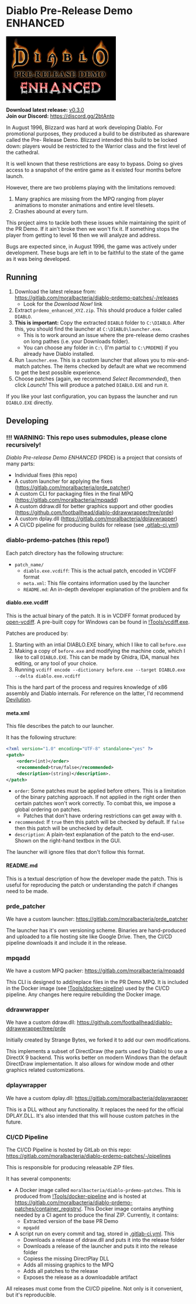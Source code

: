 # Diablo Pre-Release Demo ENHANCED

![Banner](_DOCS/banner.png)

**Download latest release:** [v0.3.0](https://gitlab.com/moralbacteria/diablo-prdemo-patches/-/releases)  
**Join our Discord:** https://discord.gg/2btAntp

In August 1996, Blizzard was hard at work developing Diablo. For promotional
purposes, they produced a build to be distributed as shareware called the Pre-
Release Demo. Blizzard intended this build to be locked down: players would be
restricted to the Warrior class and the first level of the cathedral.

It is well known that these restrictions are easy to bypass. Doing so gives
access to a snapshot of the entire game as it existed four months before launch.

However, there are two problems playing with the limitations removed:

 1. Many graphics are missing from the MPQ ranging from player animations to
    monster animations and entire level tilesets.
 2. Crashes abound at every turn.

This project aims to tackle both these issues while maintaining the spirit of
the PR Demo. If it ain't broke then we won't fix it. If something stops the
player from getting to level 16 then we will analyze and address.

Bugs are expected since, in August 1996, the game was actively under
development. These bugs are left in to be faithful to the state of the game as
it was being developed.

## Running

 1. Download the latest release from: https://gitlab.com/moralbacteria/diablo-prdemo-patches/-/releases
      * Look for the _Download Now!_ link
 2. Extract `prdemo_enhanced_XYZ.zip`. This should produce a folder called `DIABLO`.
 3. **This is important:** Copy the extracted `DIABLO` folder to `C:\DIABLO`. After this, you should find the launcher at `C:\DIABLO\launcher.exe`.
      * This is to work around an issue where the pre-release demo crashes on long pathes (i.e. your Downloads folder).
      * You can choose any folder in `C:\` (I'm partial to `C:\PRDEMO`) if you already have Diablo installed.
 4. Run `launcher.exe`. This is a custom launcher that allows you to mix-and-match patches. The items checked by default are what we recommend to get the best possible experience.
 5. Choose patches (again, we recommend _Select Recommended_), then click _Launch!_ This will produce a patched `DIABLO.EXE` and run it.

If you like your last configuration, you can bypass the launcher and run `DIABLO.EXE` directly.

## Developing

### !!! WARNING: This repo uses submodules, please clone recursively!

_Diablo Pre-release Demo ENHANCED_ (PRDE) is a project that consists of many parts:

  * Individual fixes (this repo)
  * A custom launcher for applying the fixes (https://gitlab.com/moralbacteria/prde_patcher)
  * A custom CLI for packaging files in the final MPQ (https://gitlab.com/moralbacteria/mpqadd)
  * A custom ddraw.dll for better graphics support and other goodies (https://github.com/footballhead/diablo-ddrawwrapper/tree/prde)
  * A custom dplay.dll (https://gitlab.com/moralbacteria/dplaywrapper)
  * A CI/CD pipeline for producing builds for release (see [.gitlab-ci.yml](.gitlab-ci.yml))

### diablo-prdemo-patches (this repo!)

Each patch directory has the following structure:

  * `patch_name/`
      * `diablo.exe.vcdiff`: This is the actual patch, encoded in VCDIFF format
      * `meta.xml`: This file contains information used by the launcher
      * `README.md`: An in-depth developer explanation of the problem and fix

#### diablo.exe.vcdiff

This is the actual binary of the patch. It is in VCDIFF format produced by [open-vcdiff](https://github.com/google/open-vcdiff). A pre-built copy for Windows can be found in [!Tools/vcdiff.exe](!Tools/vcdiff.exe).

Patches are produced by:

 1. Starting with an intial DIABLO.EXE binary, which I like to call `before.exe`
 2. Making a copy of `before.exe` and modifying the machine code, which I like to call `DIABLO.EXE`. This can be made by Ghidra, IDA, manual hex editing, or any tool of your choice.
 3. Running `vcdiff encode --dictionary before.exe --target DIABLO.exe --delta diablo.exe.vcdiff`

This is the hard part of the process and requires knowledge of x86 assembly and Diablo internals. For reference on the latter, I'd recommend [Devilution](https://github.com/diasurgical/devilution).

#### meta.xml

This file describes the patch to our launcher.

It has the following structure:

```xml
<?xml version="1.0" encoding="UTF-8" standalone="yes" ?>
<patch>
    <order>(int)</order>
    <recommended>true/false</recommended>
    <description>(string)</description>.
</patch>
```

  * `order`: Some patches must be applied before others. This is a limitation of the binary patching approach. If not applied in the right order then certain patches won't work correctly. To combat this, we impose a global ordering on patches.
      * Patches that don't have ordering restrictions can get away with `0`.
  * `recommended`: If `true` then this patch will be checked by default. If `false` then this patch will be unchecked by default.
  * `description`: A plain-text explanation of the patch to the end-user. Shown on the right-hand textbox in the GUI.

The launcher will ignore files that don't follow this format.

#### README.md

This is a textual description of how the developer made the patch. This is useful for reproducing the patch or understanding the patch if changes need to be made.

### prde_patcher

We have a custom launcher: https://gitlab.com/moralbacteria/prde_patcher

The launcher has it's own versioning scheme. Binaries are hand-produced and uploaded to a file hosting site like Google Drive. Then, the CI/CD pipeline downloads it and include it in the release.

### mpqadd

We have a custom MPQ packer: https://gitlab.com/moralbacteria/mpqadd

This CLI is designed to add/replace files in the PR Demo MPQ. It is included in the Docker image (see [!Tools/docker-pipeline](!Tools/docker-pipeline)) used by the CI/CD pipeline. Any changes here require rebuilding the Docker image.

### ddrawwrapper

We have a custom ddraw.dll: https://github.com/footballhead/diablo-ddrawwrapper/tree/prde

Initially created by Strange Bytes, we forked it to add our own modifications.

This implements a subset of DirectDraw (the parts used by Diablo) to use a DirectX 9 backend. This works better on modern Windows than the default DirectDraw implementation. It also allows for window mode and other graphics related customizations.

### dplaywrapper

We have a custom dplay.dll: https://gitlab.com/moralbacteria/dplaywrapper

This is a DLL without any functionality. It replaces the need for the official DPLAY.DLL. It's also intended that this will house custom patches in the future.

### CI/CD Pipeline

The CI/CD Pipeline is hosted by GitLab on this repo: https://gitlab.com/moralbacteria/diablo-prdemo-patches/-/pipelines

This is responsible for producing releasable ZIP files.

It has several components:

  * A Docker image called `moralbacteria/diablo-prdemo-patches`. This is produced from [!Tools/docker-pipeline](!Tools/docker-pipeline) and is hosted at https://gitlab.com/moralbacteria/diablo-prdemo-patches/container_registry/. This Docker image contains anything needed by a CI agent to produce the final ZIP. Currently, it contains:
      * Extracted version of the base PR Demo
      * `mpqadd`
  * A script run on every commit and tag, stored in [.gitlab-ci.yml](.gitlab-ci.yml). This
      * Downloads a release of ddraw.dll  and puts it into the release folder
      * Downloads a release of the launcher and puts it into the release folder
      * Copiess the missing DirectPlay DLL
      * Adds all missing graphics to the MPQ
      * Adds all patches to the release
      * Exposes the release as a downloadable artifact

All releases must come from the CI/CD pipeline. Not only is it convenient, but it's reproducible.
